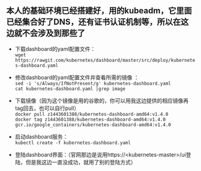 ## 本人的基础环境已经搭建好，用的kubeadm，它里面已经集合好了DNS，还有证书认证机制等，所以在这边就不会涉及到那些了

* 下载dashboard的yaml配置文件：     
``wget https://rawgit.com/kubernetes/dashboard/master/src/deploy/kubernetes-dashboard.yaml``

* 修改dashboard的yaml配置文件并查看所需的镜像 ：    
``sed -i 's/Always/IfNotPresent/g' kubernetes-dashboard.yaml``      
``cat kubernetes-dashboard.yaml |grep image``

* 下载镜像（因为这个镜像是用的谷歌的，你可以用我这边提供的相应镜像再tag回去，也可以自行pull）   
``docker pull z1443601388/kubernetes-dashboard-amd64:v1.4.0``   
``docker tag z1443601388/kubernetes-dashboard-amd64:v1.4.0 gcr.io/google_containers/kubernetes-dashboard-amd64:v1.4.0``   

* 启动dashboard服务：    
``kubectl create -f kubernetes-dashboard.yaml``

* 登陆dashboard界面：（官网那边是说用https://\<kubernetes-master>/ui登陆，但是我这边一直没成功，就用了别的登陆方式）   



